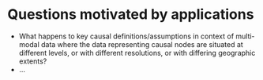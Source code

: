 # Questions motivated by applications 

- What happens to key causal definitions/assumptions in context of multi-modal data where the data representing causal nodes are situated at different levels, or with different resolutions, or with differing geographic extents?
- ...
 
